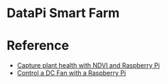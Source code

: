 # DataPi Smart Farm


# Reference 
- [Capture plant health with NDVI and Raspberry Pi](https://projects.raspberrypi.org/en/projects/astropi-ndvi/0)
- [Control a DC Fan with a Raspberry Pi](https://www.digikey.com/en/maker/projects/control-a-dc-fan-with-a-raspberry-pi/f3fa09ab84c049d08474b625bee8d8f2)
